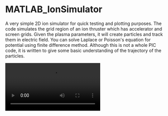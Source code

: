 # MATLAB_IonSimulator
A very simple 2D ion simulator for quick testing and plotting purposes. The code simulates the grid region of an ion thruster which has accelerator and screen grids. Given the plasma parameters, it will create particles and track them in electric field. You can solve Laplace or Poisson's equation for potential using finite difference method. Although this is not a whole PIC code, it is written to give some basic understanding of the trajectory of the particles.

<video src='IonOpticsSimulation.mp4' />

